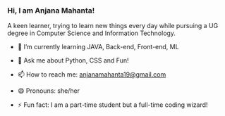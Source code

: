 ### Hi, I am Anjana Mahanta!
A keen learner, trying to learn new things every day while pursuing a UG degree in Computer Science and Information Technology.  
* 🌱 I’m currently learning JAVA, Back-end, Front-end, ML 
* 💬 Ask me about Python, CSS and Fun!
* 📫 How to reach me: anjanamahanta19@gmail.com
* 😄 Pronouns: she/her
* ⚡ Fun fact: I am a part-time student but a full-time coding wizard!

  <!--
**Kasanjx/Kasanjx** is a ✨ _special_ ✨ repository because its `README.md` (this file) appears on your GitHub profile.

Here are some ideas to get you started:

- 🔭 I’m currently working on ...
- 🌱 I’m currently learning ...
- 👯 I’m looking to collaborate on ...
- 🤔 I’m looking for help with ...
- 💬 Ask me about ...
- 📫 How to reach me: ...
- 😄 Pronouns: ...
- ⚡ Fun fact: ...
-->

